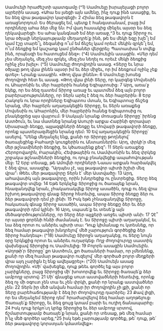 
Սամուելի հրաժեշտի պատգամը
(^1) Սամուելը իսրայելացի բոլոր այրերին ասաց. «Ահա ես լսեցի այն ամենը, ինչ դուք ինձ ասացիք, եւ ես ձեզ վրա
թագավոր կարգեցի։ 2 Հիմա ձեզ թագավորն է առաջնորդում։ Ես ծերացել եմ, պետք է հանգստանամ, բայց իմ որդիները
ահա ձեր մեջ են։ Իմ վաղ հասակից մինչեւ այսօր ես ձեզ ղեկավարեցի։ Ես ահա կանգնած եմ ձեր առաջ,^3 եւ դուք Տիրոջ
ու նրա օծյալի ներկայությամբ մեղադրե՛ք ինձ, թե ես մեկի եզը խլե՞լ եմ կամ էշը տարե՞լ, ձեզանից ո՞ւմ եմ ճնշել կամ որեւէ
մեկին զրկե՞լ եմ, ո՞ւմ ձեռքից եմ կաշառք կամ ընծաներ վերցրել։ Պատասխա՛ն տվեք ինձ, որպեսզի ես հատուցեմ ձեզ»։
(^4) Սամուելին ասացին. «Մեր դեմ չես մեղանչել, մեզ չես զրկել, մեզ չես նեղել ու որեւէ մեկի ձեռքից ոչինչ չես խլել»։
(^5) Սամուելը ժողովրդին ասաց. «Տերը եւ նրա օծյալը թող վկա լինեն այսօր իմ եւ ձեր միջեւ, որ իմ ձեռքում ոչինչ չեք գտել»։
Նրանք ասացին. «Թող վկա լինեն»։ 6 Սամուելը խոսեց ժողովրդի հետ եւ ասաց. «Թող վկա լինի Տերը, որ կարգեց
Մովսեսին ու Ահարոնին եւ մեր հայրերին հանեց Եգիպտոսից։ 7 Արդ, առա՛ջ եկեք, որ ես ձեզ դատեմ Տիրոջ առաջ եւ
պատմեմ ձեզ այն բոլոր բարերարությունները, որ Տերն արել է ձեզ ու ձեր հայրերին։ 8 Երբ Հակոբն ու նրա որդիները
Եգիպտոս մտան, եւ Եգիպտոսը ճնշեց նրանց, մեր հայրերն աղաղակեցին Տիրոջը, եւ Տերն առաքեց Մովսեսին ու
Ահարոնին, մեր հայրերին հանեց Եգիպտոսից ու բնակեցրեց այս վայրում։ 9 Սակայն նրանք մոռացան Տիրոջը՝ իրենց
Աստծուն, եւ նա մատնեց նրանց Ասուրի արքա Հաբինի զորավար Սիսարայի ձեռքը, այլազգիների ձեռքը եւ Մովաբի
թագավորի ձեռքը, որոնք պատերազմեցին նրանց դեմ։ 10 Եվ աղաղակեցին Տիրոջը՝ ասելով. “Մենք մեղանչել ենք, քանի
որ Տիրոջը թողնելով՝ ծառայեցինք Բահաղի կուռքերին ու Անտառներին։ Արդ, փրկի՛ր մեզ մեր թշնամիների ձեռքից, եւ
կծառայենք քեզ”։ 11 Տերն առաքեց Հերոբովաղին, Բարակին, Հեփթայեին ու Սամփսոնին եւ ձեզ փրկեց շրջակա
թշնամիների ձեռքից, ու դուք բնակվեցիք ապահովության մեջ։ 12 Երբ տեսաք, թե Ամովնի որդիների Նաաս արքան
հարձակվել է ձեզ վրա, ասացիք. “Այդպես չէ, այլ թագավոր պիտի իշխի մեզ վրա”։ Թեեւ մեր թագավորը Տերն է՝ մեր
Աստվածը։ 13 Արդ, ահավասիկ այն թագավորը, որին խնդրեցիք ու ընտրեցիք. Տերը ձեզ թագավոր տվեց։ 14 Եթե երկնչեք
Տիրոջից ու ծառայեք նրան, հնազանդվեք նրան, չհակառակվեք Տիրոջ ասածին, դուք ու ձեզ վրա իշխող թագավորը
գնաք Տիրոջ հետեւից, ապա Տիրոջ ձեռքը ձեր ու ձեր թագավորի դեմ չի լինի։ 15 Իսկ եթե չհնազանդվեք Տիրոջը, հակառակ
գնաք Տիրոջ ասածին, ապա Տիրոջ ձեռքը ձեր եւ ձեր թագավորի դեմ կլինի։ 16 Արդ, սպասե՛ք եւ տեսե՛ք այն
մեծագործությունները, որ Տերը ձեր աչքերի առջեւ պիտի անի։ 17 Չէ՞ որ այսօր ցորենի հնձի ժամանակ է. ես Տիրոջը պիտի
աղաղակեմ, եւ նա ձեզ որոտ ու անձրեւ պիտի տա։ Դուք կիմանաք ու կտեսնեք, որ ձեզ համար թագավոր խնդրելով՝ մեծ
չարություն գործեցիք ձեր Տիրոջ հանդեպ»։
(^18) Սամուելը Տիրոջն աղաղակեց, ու Տերը նույն օրը երկնքից որոտ եւ անձրեւ ուղարկեց։ Ողջ ժողովուրդը սաստիկ
վախեցավ Տիրոջից ու Սամուելից։ 19 Բոլորն ասացին Սամուելին. «Աղոթի՛ր Տիրոջը՝ քո Աստծուն, քո ծառաների համար,
որ չմեռնենք, քանի որ մեզ համար թագավոր ուզելով՝ մեր գործած բոլոր մեղքերի վրա այդ չարիքն էլ ենք ավելացրել»։
(^20) Սամուելն ասաց ժողովրդին. «Մի՛ վախեցեք, դուք թեեւ գործել եք այս բոլոր չարիքները, բայց Տիրոջից մի՛ խոտորվեք
եւ Տիրոջը ծառայե՛ք ձեր ամբողջ սրտով։ 21 Մի՛ գնացեք սուտ աստվածների հետեւից, որոնք ձեզ ոչ մի օգուտ չեն տա եւ
չեն փրկի, քանի որ նրանք աստվածներ չեն։ 22 Տերն իր մեծ անվան համար իր ժողովրդին չի լքի, քանի որ Տերը
բարեհաճությամբ է ձեզ իր ժողովուրդը դարձրել։ 23 Քավ լիցի, որ ես մեղանչեմ Տիրոջ դեմ՝ հրաժարվելով ձեզ համար
աղոթելուց։ Ծառայե՛ք Տիրոջը, եւ ձեզ ցույց կտամ բարի եւ ուղիղ ճանապարհը։ 24 Իսկ դուք երկյո՛ւղ կրեք Տիրոջից եւ ձեր
ամբողջ սրտով, ճշմարտությամբ ծառայե՛ք նրան, քանի որ տեսաք, թե մեզ համար ի՛նչ մեծ գործեր արեց,^25 իսկ եթե
չարությամբ գործեք, թե՛ դուք, թե՛ ձեր թագավորը կորստյան կմատնվեք»։


